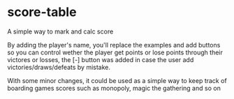 # score-table
A simple way to mark and calc score

By adding the player's name, you'll replace the examples and add buttons so you can control wether the player get points or lose points through their victores or losses, the [-]
button was added in case the user add victories/draws/defeats by mistake.

With some minor changes, it could be used as a simple way to keep track of boarding games scores such as monopoly, magic the gathering and so on
